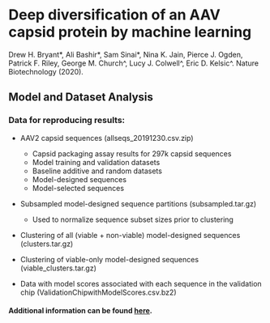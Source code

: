 # Deep diversification of an AAV capsid protein by machine learning
Drew H. Bryant*, Ali Bashir*, Sam Sinai*, Nina K. Jain, Pierce J. Ogden, Patrick F. Riley, George M. Church^, Lucy J. Colwell^, Eric D. Kelsic^. Nature Biotechnology (2020).

## Model and Dataset Analysis
### Data for reproducing results:
* AAV2 capsid sequences (allseqs_20191230.csv.zip)
  - Capsid packaging assay results for 297k capsid sequences
  - Model training and validation datasets
  - Baseline additive and random datasets
  - Model-designed sequences
  - Model-selected sequences
* Subsampled model-designed sequence partitions (subsampled.tar.gz)
  - Used to normalize sequence subset sizes prior to clustering
* Clustering of all (viable + non-viable) model-designed sequences (clusters.tar.gz)
* Clustering of viable-only model-designed sequences (viable_clusters.tar.gz)

* Data with model scores associated with each sequence in the validation chip (ValidationChipwithModelScores.csv.bz2)

#### Additional information can be found [here](https://github.com/churchlab/Deep_diversification_AAV).
